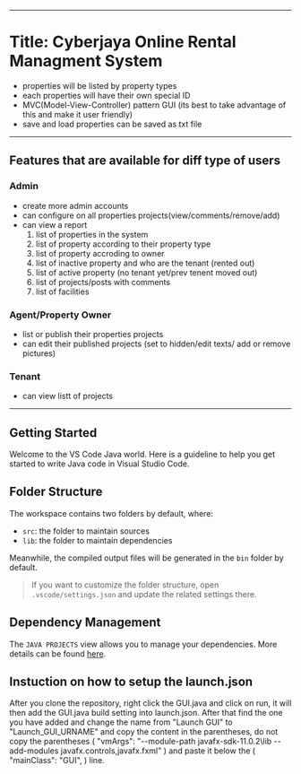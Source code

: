 ----------------------------------------------------------------------------------------
# **Title: Cyberjaya Online Rental Managment System**

- properties will be listed by property types
- each properties will have their own special ID
- MVC(Model-View-Controller) pattern GUI (its best to take advantage of this and make it user friendly)
- save and load properties can be saved as txt file

----------------------------------------------------------------------------------------
## Features that are available for diff type of users

### **Admin**
- create more admin accounts
- can configure on all properties projects(view/comments/remove/add)
- can view a report 
	1. list of properties in the system
	2. list of property according to their property type
	3. list of property accroding to owner
	4. list of inactive property and who are the tenant (rented out)
	5. list of active property (no tenant yet/prev tenent moved out)
	6. list of projects/posts with comments
	7. list of facilities

### **Agent/Property Owner**
- list or publish their properties projects
- can edit their published projects (set to hidden/edit texts/ add or remove pictures)

### **Tenant**
- can view listt of projects

----------------------------------------------------------------------------------------
## Getting Started

Welcome to the VS Code Java world. Here is a guideline to help you get started to write Java code in Visual Studio Code.

## Folder Structure

The workspace contains two folders by default, where:

- `src`: the folder to maintain sources
- `lib`: the folder to maintain dependencies

Meanwhile, the compiled output files will be generated in the `bin` folder by default.

> If you want to customize the folder structure, open `.vscode/settings.json` and update the related settings there.

## Dependency Management

The `JAVA PROJECTS` view allows you to manage your dependencies. More details can be found [here](https://github.com/microsoft/vscode-java-dependency#manage-dependencies).

## Instuction on how to setup the launch.json

After you clone the repository, right click the GUI.java and click on run, it will then add the GUI.java build setting into launch.json. After that find the one you have added
and change the name from "Launch GUI" to "Launch_GUI_URNAME" and copy the content in the parentheses, do not copy the parentheses 
( "vmArgs": "--module-path javafx-sdk-11.0.2\\lib --add-modules javafx.controls,javafx.fxml" )
and paste it below the ( "mainClass": "GUI", ) line.
